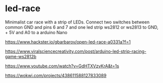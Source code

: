 # led-race
Minimalist car race with a strip of LEDs.
Connect two switches between common GND and pins 6 and 7 and one led strip ws2812 or ws2813 to  GND, + 5V and A0 to a arduino Nano

https://www.hackster.io/gbarbarov/open-led-race-a0331a?f=1

https://www.viralsciencecreativity.com/post/arduino-led-strip-racing-game-ws2812b

https://www.youtube.com/watch?v=GdHTXVzvKrA&t=1s

https://wokwi.com/projects/438611588127833089
